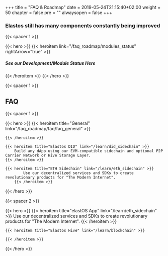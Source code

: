 +++
title = "FAQ & Roadmap"
date = 2019-05-24T21:15:40+02:00
weight = 50
chapter = false
pre = ""
alwaysopen = false
+++

### Elastos still has many components constantly being improved

{{< spacer 1 >}}

{{< hero >}}
    {{< heroitem link="/faq_roadmap/modules_status" rightArrow="true" >}}
        <h5>See our Development/Module Status Here</h5>
    {{< /heroitem >}}
{{< /hero >}}

{{< spacer 1 >}}

## FAQ

{{< spacer 1 >}}

{{< hero >}}
    {{< heroitem title="General" link="/faq_roadmap/faq/faq_general" >}}
        
    {{< /heroitem >}}
    
    {{< heroitem title="Elastos DID" link="/learn/did_sidechain" >}}
        Build any dApp using our EVM-compatible sidechain and optional P2P Carrier Network or Hive Storage Layer.
    {{< /heroitem >}}   
    
    {{< heroitem title="ETH Sidechain" link="/learn/eth_sidechain" >}}
            Use our decentralized services and SDKs to create revolutionary products for "The Modern Internet".
        {{< /heroitem >}}
{{< /hero >}}

{{< spacer 2 >}}

{{< hero >}}
    {{< heroitem title="elastOS App" link="/learn/eth_sidechain" >}}
        Use our decentralized services and SDKs to create revolutionary products for "The Modern Internet".
    {{< /heroitem >}}
    
    {{< heroitem title="Elastos Hive" link="/learn/blockchain" >}}
        
    {{< /heroitem >}}
{{< /hero >}}
